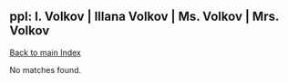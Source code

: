 
## ppl: I. Volkov | Illana Volkov | Ms. Volkov | Mrs. Volkov

[Back to main Index](README.md)

No matches found.
